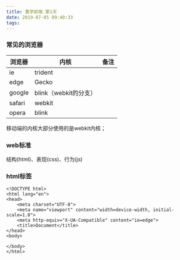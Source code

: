 ```yaml
---
title: 重学前端 第1天
date: 2019-07-05 09:40:33
tags:
---
```


### 常见的浏览器

|   浏览器   |   内核   |备注|
| ---- | ---- | ---- |
|  ie    | trident |      |
|   edge   | Gecko |      |
|   google   | blink（webkit的分支） |      |
|   safari   | webkit |      |
|   opera   | blink |      |

移动端的内核大部分使用的是webkit内核；

### web标准
结构(html)、表现(css)、行为(js)

### html标签
```
<!DOCTYPE html>
<html lang="en">
<head>
    <meta charset="UTF-8">
    <meta name="viewport" content="width=device-width, initial-scale=1.0">
    <meta http-equiv="X-UA-Compatible" content="ie=edge">
    <title>Document</title>
</head>
<body>
    
</body>
</html>
```

#### 